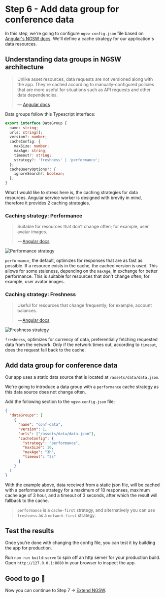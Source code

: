 # Step 6 - Add data group for conference data

In this step, we're going to configure `ngsw-config.json` file based on [Angular's NGSW docs](https://angular.io/guide/service-worker-config). We'll define a cache strategy for our application's data resources.

## Understanding data groups in NGSW architecture

> Unlike asset resources, data requests are not versioned along with the app. They're cached according to manually-configured policies that are more useful for situations such as API requests and other data dependencies.
> 
> — [Angular docs](https://angular.io/guide/service-worker-config#datagroups)

Data groups follow this Typescript interface:

```typescript
export interface DataGroup {
  name: string;
  urls: string[];
  version?: number;
  cacheConfig: {
    maxSize: number;
    maxAge: string;
    timeout?: string;
    strategy?: 'freshness' | 'performance';
  };
  cacheQueryOptions?: {
    ignoreSearch?: boolean;
  };
}
```

What I would like to stress here is, the caching strategies for data resources. Angular service worker is designed with brevity in mind, therefore it provides 2 caching strategies.

### Caching strategy: Performance

> Suitable for resources that don’t change often; for example, user avatar images.
>
> — [Angular docs](https://angular.io/guide/service-worker-config#strategy)

![Performance strategy](https://cdn-images-1.medium.com/max/1600/1*tQBcZt0HlpnrbHz9KxAFEg.png)

`performance`, the default, optimizes for responses that are as fast as possible. If a resource exists in the cache, the cached version is used. This allows for some staleness, depending on the `maxAge`, in exchange for better performance. This is suitable for resources that don't change often; for example, user avatar images.

### Caching strategy: Freshness

> Useful for resources that change frequently; for example, account balances.
>
> — [Angular docs](https://angular.io/guide/service-worker-config#strategy)

![Freshness strategy](https://cdn-images-1.medium.com/max/1600/1*I6rc4R5HBixBdZbRpwZBCw.png)

`freshness`, optimizes for currency of data, preferentially fetching requested data from the network. Only if the network times out, according to `timeout`, does the request fall back to the cache.

## Add data group for conference data

Our app uses a static data source that is located at `/assets/data/data.json`. 

We're going to introduce a data group with a `performance` cache strategy as this data source does not change often.

Add the following section to the `ngsw-config.json` file;

```json
{
  "dataGroups": [
    {
      "name": "conf-data",
      "version": 1,
      "urls": ["/assets/data/data.json"],
      "cacheConfig": {
        "strategy": "performance",
        "maxSize": 10,
        "maxAge": "3h",
        "timeout": "3s"
      }
    }
  ]
}
```

With the example above, data received from a static json file, will be cached with a performance strategy for a maximum of 10 responses, maximum cache age of 3 hour, and a timeout of 3 seconds, after which the result will fallback to the cache. 

> `performance` is a `cache-first` strategy, and alternatively you can use `freshness` as a `network-first` strategy.

## Test the results

Once you're done with changing the config file, you can test it by building the app for production. 

Run `npm run build:serve` to spin off an http server for your production build. Open `http://127.0.0.1:8080` in your browser to inspect the app.

## Good to go 🎯

Now you can continue to Step 7 -> [Extend NGSW](https://github.com/onderceylan/pwa-workshop-angular-firebase/blob/step-7/README.md). 
